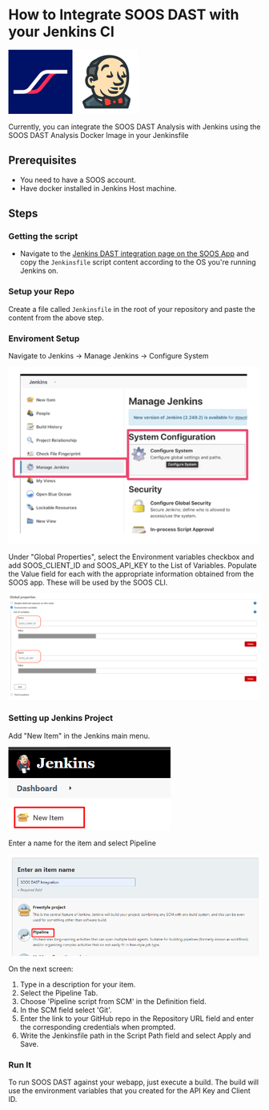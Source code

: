 
# How to Integrate SOOS DAST with your Jenkins CI

<div>
<img src="../assets/img/SOOS-Icon.png" alt="SOOS" width="128" height="128">
<img src="../assets/img/jenkins.png" alt="Jenkins" width="128" height="128">
</div>

Currently, you can integrate the SOOS DAST Analysis with Jenkins using the SOOS DAST Analysis Docker Image in your Jenkinsfile
## Prerequisites

- You need to have a SOOS account.
- Have docker installed in Jenkins Host machine.
## Steps
### **Getting the script**
* Navigate to the [Jenkins DAST integration page on the SOOS App](https://app.soos.io/integrate/dast?id=jenkins) and copy the `Jenkinsfile` script content according to the OS you're running Jenkins on.
### **Setup your Repo**
Create a file called `Jenkinsfile` in the root of your repository and paste the content from the above step.

### **Enviroment Setup**

Navigate to Jenkins -> Manage Jenkins -> Configure System

<img src="../assets/img/jenkins-setup.png">

Under "Global Properties", select the Environment variables checkbox and add SOOS_CLIENT_ID and SOOS_API_KEY to the List of Variables.  Populate the Value field for each with the appropriate information obtained from the SOOS app. These will be used by the SOOS CLI. 

<img src="../assets/img/jenkins-envs.png">

### **Setting up Jenkins Project**

Add "New Item" in the Jenkins main menu.

<img src="../assets/img/jenkins-new-item.png">

Enter a name for the item and select Pipeline

<img src="../assets/img/jenkins-project-config.png">


On the next screen:
1. Type in a description for your item.
2. Select the Pipeline Tab.
3. Choose 'Pipeline script from SCM' in the Definition field.
4. In the SCM field select 'Git'.
5. Enter the link to your GitHub repo in the Repository URL field and enter the corresponding credentials when prompted.
6. Write the Jenkinsfile path in the Script Path field and select Apply and Save.

### **Run It**
To run SOOS DAST against your webapp, just execute a build. The build will use the environment variables that you created for the API Key and Client ID.
